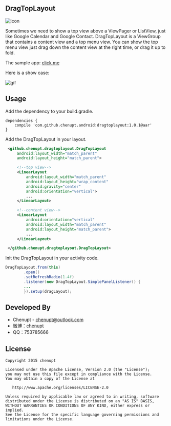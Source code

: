 DragTopLayout
---
![icon](https://raw.githubusercontent.com/chenupt/DragTopLayout/master/imgs/icon.png)


Sometimes we need to show a top view above a ViewPager or ListView, just like Google Calendar and Google Contact. DragTopLayout is a ViewGroup that contains a content view and a top menu view. You can show the top menu view just drag down the content view at the right time, or drag it up to fold.


The sample app: [click me](https://github.com/chenupt/DragTopLayout/raw/master/imgs/sample-debug-1.0.2.apk)

Here is a show case:

![gif](https://raw.githubusercontent.com/chenupt/DragTopLayout/master/imgs/dragtop_1.0.2.gif)

Usage
---
Add the dependency to your build.gradle.

```
dependencies {
    compile 'com.github.chenupt.android:dragtoplayout:1.0.1@aar'
}
```
Add the DragTopLayout in your layout.

```xml
 <github.chenupt.dragtoplayout.DragTopLayout
     android:layout_width="match_parent"
     android:layout_height="match_parent">

     <!--top view-->
     <LinearLayout
         android:layout_width="match_parent"
         android:layout_height="wrap_content"
         android:gravity="center"
         android:orientation="vertical">
         ...
     </LinearLayout>

     <!--content view-->
     <LinearLayout
         android:orientation="vertical"
         android:layout_width="match_parent"
         android:layout_height="match_parent">
         ...
     </LinearLayout>

 </github.chenupt.dragtoplayout.DragTopLayout>
```
Init the DragTopLayout in your activity code.
```java
DragTopLayout.from(this)
        .open()
        .setRefreshRadio(1.4f)
        .listener(new DragTopLayout.SimplePanelListener() {
        ...
        }).setup(dragLayout);
```
Developed By
---
 * Chenupt - <chenupt@outlook.com> 
 * 微博：[chenupt](http://weibo.com/p/1005052159173535/home)
 * QQ：753785666

License
---

    Copyright 2015 chenupt

    Licensed under the Apache License, Version 2.0 (the "License");
    you may not use this file except in compliance with the License.
    You may obtain a copy of the License at

       http://www.apache.org/licenses/LICENSE-2.0

    Unless required by applicable law or agreed to in writing, software
    distributed under the License is distributed on an "AS IS" BASIS,
    WITHOUT WARRANTIES OR CONDITIONS OF ANY KIND, either express or implied.
    See the License for the specific language governing permissions and
    limitations under the License.

